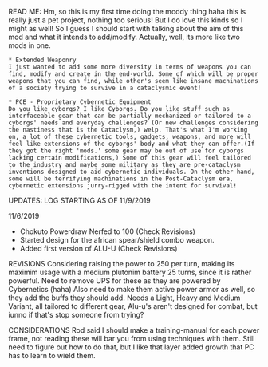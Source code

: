 READ ME:
Hm, so this is my first time doing the moddy thing haha this is really just a pet project, nothing too serious! But I do love this kinds so I might as well! So I guess I should start with talking about the aim of this mod and what it intends to add/modify. Actually, well, its more like two mods in one.

	* Extended Weaponry
	I just wanted to add some more diversity in terms of weapons you can find, modify and create in the end-world. Some of which will be proper weapons that you can find, while other's seem like insane machinations of a society trying to survive in a cataclysmic event!

	* PCE - Proprietary Cybernetic Equipment
	Do you like cyborgs? I like Cyborgs. Do you like stuff such as interfaceable gear that can be partially mechanized or tailored to a cyborgs' needs and everyday challenges? (Or new challenges considering the nastiness that is the Cataclysm,) welp. That's what I'm working on, a lot of these cybernetic tools, gadgets, weapons, and more will feel like extensions of the cyborgs' body and what they can offer.(If they got the right 'mods.' some gear may be out of use for cyborgs lacking certain modifications,) Some of this gear will feel tailored to the industry and maybe some military as they are pre-cataclysm inventions designed to aid cybernetic individuals. On the other hand, some will be terrifying machinations in the Post-Cataclysm era, cybernetic extensions jurry-rigged with the intent for survival!

UPDATES:
LOG STARTING AS OF 11/9/2019

11/6/2019
* Chokuto Powerdraw Nerfed to 100 (Check Revisions)
* Started design for the african spear/shield combo weapon.
* Added first version of ALU-U (Check Revisions)

REVISIONS
Considering raising the power to 250 per turn, making its maximim usage with a medium plutonim battery 25 turns, since it is rather powerful.
Need to remove UPS for these as they are powered by Cybernetics (haha) Also need to make them active power armor as well, so they add the buffs they should add. Needs a Light, Heavy and Medium Variant, all tailored to different gear, Alu-u's aren't designed for combat, but iunno if that's stop someone from trying?

CONSIDERATIONS
Rod said I should make a training-manual for each power frame, not reading these will bar you from using techniques with them. Still need to figure out how to do that, but I like that layer added growth that PC has to learn to wield them. 
